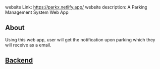 website Link: https://parkx.netlify.app/
website description: A Parking Management System Web App

## About
Using this web app, user will get the notification upon parking which they will receive as a email.

## [Backend](https://github.com/Satwikan/parking-server)
